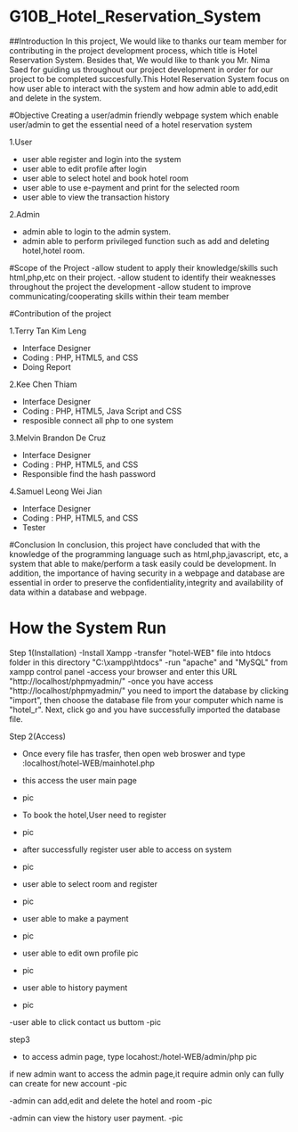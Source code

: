 # G10B_Hotel_Reservation_System

##Introduction
In this project, We would like to thanks our team member for contributing in the project development process, which title is Hotel Reservation System.
Besides that, We would like to thank you Mr. Nima Saed for guiding us throughout our project development in order for our project to be completed succesfully.This Hotel Reservation System focus on how user able to interact with the system and
how admin able to add,edit and delete in the system.

#Objective 
Creating a user/admin friendly webpage system which enable user/admin to get the essential need of a hotel reservation system

1.User
- user able register and login into the system 
- user able to edit profile after login
- user able to select hotel and book hotel room
- user able to use e-payment and print for the selected room
- user able to view the transaction history 
 
2.Admin 
 
 - admin able to login to the admin system.
 - admin able to perform privileged function such as add and deleting hotel,hotel room.
 
#Scope of the Project
-allow student to apply their knowledge/skills such html,php,etc on their project.
-allow student to identify their weaknesses throughout the project the development
-allow student to improve communicating/cooperating skills within their team member

#Contribution of the project

1.Terry Tan Kim Leng
 - Interface Designer
 - Coding : PHP, HTML5, and CSS
 - Doing Report
 
2.Kee Chen Thiam
 - Interface Designer 
 - Coding : PHP, HTML5, Java Script and CSS
 - resposible connect all php to one system 

3.Melvin Brandon De Cruz
 - Interface Designer
 - Coding : PHP, HTML5, and CSS
 - Responsible find the hash password
 
4.Samuel Leong Wei Jian
 - Interface Designer
 - Coding : PHP, HTML5, and CSS
 - Tester 

#Conclusion
In conclusion, this project have concluded that with the knowledge of the programming language such as html,php,javascript, etc, a system that able to make/perform a task easily could be development. In addition, the importance of having security in a webpage and database are essential in order to preserve the confidentiality,integrity and availability of data within a database and webpage. 

# How the System Run
Step 1(Installation)
-Install Xampp
-transfer "hotel-WEB" file into htdocs folder in this directory "C:\xampp\htdocs"
-run "apache" and "MySQL" from xampp control panel 
-access your browser and enter this URL "http://localhost/phpmyadmin/"
-once you have access "http://localhost/phpmyadmin/" you need to import the database by clicking "import", then choose the   database file from your computer which name is "hotel_r". Next, click go and you have successfully imported the database file.

Step 2(Access)
- Once every file has trasfer, then open web broswer and type :localhost/hotel-WEB/mainhotel.php
- this access the user main page
- pic

- To book the hotel,User need to register 
- pic
- after successfully register user able to access on system
- pic
- user able to select room and register 
- pic
- user able to make a payment
- pic
- user able to edit own profile pic
- pic

- user able to history payment
- pic

-user able to click contact us buttom
-pic

step3
- to access admin page, type locahost:/hotel-WEB/admin/php
pic

if new admin want to access the admin page,it require admin only can fully can create for new account
-pic

-admin can add,edit and delete the hotel and room 
-pic

-admin can view the history user payment.
-pic
